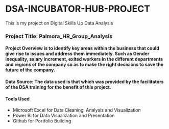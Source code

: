 # DSA-INCUBATOR-HUB-PROJECT
 This is my project on Digital Skills Up Data Analysis
 ### Project Title: Palmora_HR_Group_Analysis

 #### Project Overview is to identify key areas within the business that could give rise to issues and address them immediately. Such as Gender inequality, salary increment, exited workers in the different departments and regions of the company so as to make the right decisions to save the future of the company.

 #### Data Source: The data used is that which was provided by the facilitators of the DSA training for the benefit of this project.

 #### Tools Used
 - Microsoft Excel for Data Cleaning, Analysis and Visualization
 - Power BI for Data Visualization and Presentation
 - Github for Portfolio Building
